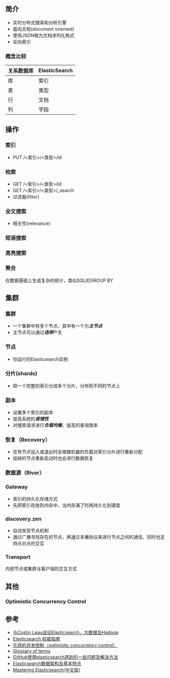 ## 简介
* 实时分布式搜索和分析引擎
* 面向文档(document oriented)
* 使用JSON做为文档序列化格式
* 反向索引

### 概念比较
|关系数据库  |ElasticSearch|
|------------|-------------|
|库          |索引
|表          |类型
|行          |文档
|列          |字段

## 操作
### 索引
* PUT /<索引>/<类型>/id

### 检索
* GET /<索引>/<类型>/id
* GET /<索引>/<类型>/_search
* 过滤器(filter)

### 全文搜索
* 相关性(relevance)

### 短语搜索

### 高亮搜索

### 聚合
在数据基础上生成复杂的统计，类似SQL的GROUP BY



## 集群
### 集群
* 一个集群中有多个节点，其中有一个为***主节点***
* 主节点可以通过***选举***产生

### 节点
* 你运行的Elasticsearch实例

### 分片(shards)
* 把一个完整的索引分成多个分片，分布到不同的节点上

### 副本
* 设置多个索引的副本
* 提高系统的***容错性***
* 对搜索请求进行***负载均衡***，提高的查询效率

### 恢复（Recovery）
* 在有节点加入或退出时会根据机器的负载对索引分片进行重新分配
* 挂掉的节点重新启动时也会进行数据恢复

### 数据源（River）

### Gateway
* 索引的持久化存储方式
* 先把索引存放到内存中，当内存满了时再持久化到硬盘

### discovery.zen
* 自动发现节点机制
* 通过广播寻找存在的节点，再通过多播协议来进行节点之间的通信，同时也支持点对点的交互

### Transport
内部节点或集群与客户端的交互方式

## 其他
### Optimistic Concurrency Control

## 参考
* [与Costin Leau谈论Elasticsearch，大数据及Hadoop](http://www.infoq.com/cn/articles/costin-elasticsearch-bigdata)
* [Elasticsearch 权威指南](http://es.xiaoleilu.com)
* [乐观的并发控制（optimistic concurrency control）](http://www.bubuko.com/infodetail-182303.html)
* [Glossary of terms](http://www.elastic.co/guide/en/elasticsearch/reference/1.x/glossary.html)
* [GitHub使用elasticsearch遇到的一些问题及解决方法](http://devres.zoomquiet.io/data/20130616115216/index.html)
* [Elasticsearch数据架构及基本特点 ](http://chuansong.me/n/1133212)
* [Mastering Elasticsearch(中文版) ](http://shgy.gitbooks.io/mastering-elasticsearch/content/)
